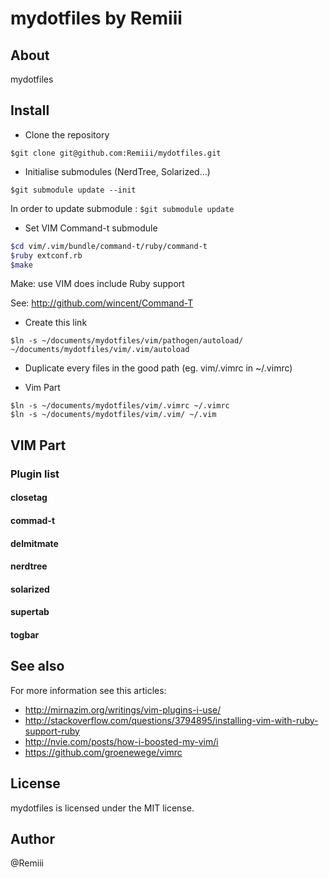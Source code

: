 # mydotfiles by Remiii

## About

mydotfiles

## Install

* Clone the repository

`$git clone git@github.com:Remiii/mydotfiles.git`

* Initialise submodules (NerdTree, Solarized...)

`$git submodule update --init`

In order to update submodule : `$git submodule update`

* Set VIM Command-t submodule

```bash
$cd vim/.vim/bundle/command-t/ruby/command-t
$ruby extconf.rb
$make
```

Make: use VIM does include Ruby support

See: http://github.com/wincent/Command-T

* Create this link

`$ln -s ~/documents/mydotfiles/vim/pathogen/autoload/ ~/documents/mydotfiles/vim/.vim/autoload`

* Duplicate every files in the good path (eg. vim/.vimrc in ~/.vimrc)

 * Vim Part

`$ln -s ~/documents/mydotfiles/vim/.vimrc ~/.vimrc`<br >
`$ln -s ~/documents/mydotfiles/vim/.vim/ ~/.vim`

## VIM Part

### Plugin list

#### closetag
#### commad-t
#### delmitmate
#### nerdtree
#### solarized
#### supertab
#### togbar

## See also

For more information see this articles:

* http://mirnazim.org/writings/vim-plugins-i-use/
* http://stackoverflow.com/questions/3794895/installing-vim-with-ruby-support-ruby
* http://nvie.com/posts/how-i-boosted-my-vim/i
* https://github.com/groenewege/vimrc

## License

mydotfiles is licensed under the MIT license.

## Author

@Remiii

